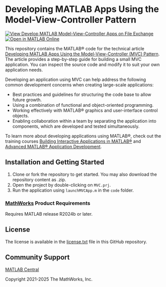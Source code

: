 # Developing MATLAB Apps Using the Model-View-Controller Pattern

[![View Develop MATLAB Model-View-Controller Apps on File Exchange](https://www.mathworks.com/matlabcentral/images/matlab-file-exchange.svg)](https://www.mathworks.com/matlabcentral/fileexchange/110310-develop-matlab-model-view-controller-apps)
[![Open in MATLAB Online](https://www.mathworks.com/images/responsive/global/open-in-matlab-online.svg)](https://matlab.mathworks.com/open/github/v1?repo=mathworks/matlab-model-view-controller&project=MVC.prj)

This repository contains the MATLAB® code for the technical article [Developing MATLAB Apps Using the Model-View-Controller (MVC) Pattern](https://www.mathworks.com/company/newsletters/articles/developing-matlab-apps-using-the-model-view-controller-pattern.html). The article provides a step-by-step guide for building a small MVC application. You can inspect the source code and modify it to suit your own application needs.

Developing an application using MVC can help address the following common development concerns when creating large-scale applications:
<ul>
<li>Best practices and guidelines for structuring the code base to allow future growth.</li>
<li>Using a combination of functional and object-oriented programming.</li>
<li>Working effectively with MATLAB® graphics and user-interface control objects.</li>
<li>Enabling collaboration within a team by separating the application into components, which are developed and tested simultaneously.</li>
</ul>

To learn more about developing applications using MATLAB®, check out the training courses [Building Interactive Applications in MATLAB®](https://www.mathworks.com/learn/training/building-interactive-applications-in-matlab.html) and [Advanced MATLAB® Application Development](https://www.mathworks.com/learn/training/advanced-matlab-application-development.html).

## Installation and Getting Started
1. Clone or fork the repository to get started. You may also download the repository content as .zip.
2. Open the project by double-clicking on `MVC.prj`.
2. Run the application using `launchMVCApp.m` in the `code` folder.

### [MathWorks](https://www.mathworks.com) Product Requirements

Requires MATLAB release R2024b or later.

## License
The license is available in the [license.txt](license.txt) file in this GitHub repository.

## Community Support
[MATLAB Central](https://www.mathworks.com/matlabcentral)

Copyright 2021-2025 The MathWorks, Inc.
